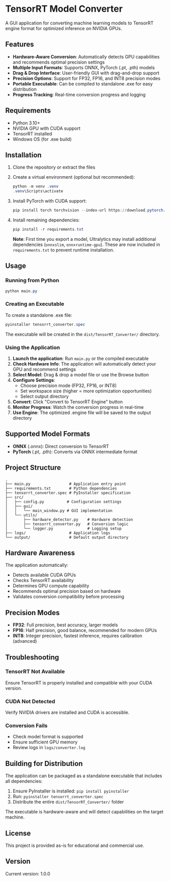 # TensorRT Model Converter

A GUI application for converting machine learning models to TensorRT engine format for optimized inference on NVIDIA GPUs.

## Features

- **Hardware-Aware Conversion**: Automatically detects GPU capabilities and recommends optimal precision settings
- **Multiple Input Formats**: Supports ONNX, PyTorch (.pt, .pth) models
- **Drag & Drop Interface**: User-friendly GUI with drag-and-drop support
- **Precision Options**: Support for FP32, FP16, and INT8 precision modes
- **Portable Executable**: Can be compiled to standalone .exe for easy distribution
- **Progress Tracking**: Real-time conversion progress and logging

## Requirements

- Python 3.10+
- NVIDIA GPU with CUDA support
- TensorRT installed
- Windows OS (for .exe build)

## Installation

1. Clone the repository or extract the files
2. Create a virtual environment (optional but recommended):
   ```powershell
   python -m venv .venv
   .venv\Scripts\activate
   ```

3. Install PyTorch with CUDA support:
   ```powershell
   pip install torch torchvision --index-url https://download.pytorch.org/whl/cu124
   ```

4. Install remaining dependencies:
   ```powershell
   pip install -r requirements.txt
   ```

   **Note**: First time you export a model, Ultralytics may install additional dependencies (`onnxslim`, `onnxruntime-gpu`). These are now included in `requirements.txt` to prevent runtime installation.

## Usage

### Running from Python

```powershell
python main.py
```

### Creating an Executable

To create a standalone .exe file:

```powershell
pyinstaller tensorrt_converter.spec
```

The executable will be created in the `dist/TensorRT_Converter/` directory.

### Using the Application

1. **Launch the application**: Run `main.py` or the compiled executable
2. **Check Hardware Info**: The application will automatically detect your GPU and recommend settings
3. **Select Model**: Drag & drop a model file or use the Browse button
4. **Configure Settings**:
   - Choose precision mode (FP32, FP16, or INT8)
   - Set workspace size (higher = more optimization opportunities)
   - Select output directory
5. **Convert**: Click "Convert to TensorRT Engine" button
6. **Monitor Progress**: Watch the conversion progress in real-time
7. **Use Engine**: The optimized .engine file will be saved to the output directory

## Supported Model Formats

- **ONNX** (.onnx): Direct conversion to TensorRT
- **PyTorch** (.pt, .pth): Converts via ONNX intermediate format

## Project Structure

```
.
├── main.py                 # Application entry point
├── requirements.txt        # Python dependencies
├── tensorrt_converter.spec # PyInstaller specification
├── src/
│   ├── config.py          # Configuration settings
│   ├── gui/
│   │   └── main_window.py # GUI implementation
│   └── utils/
│       ├── hardware_detector.py    # Hardware detection
│       ├── tensorrt_converter.py   # Conversion logic
│       └── logger.py               # Logging setup
├── logs/                   # Application logs
└── output/                 # Default output directory
```

## Hardware Awareness

The application automatically:
- Detects available CUDA GPUs
- Checks TensorRT availability
- Determines GPU compute capability
- Recommends optimal precision based on hardware
- Validates conversion compatibility before processing

## Precision Modes

- **FP32**: Full precision, best accuracy, larger models
- **FP16**: Half precision, good balance, recommended for modern GPUs
- **INT8**: Integer precision, fastest inference, requires calibration (advanced)

## Troubleshooting

### TensorRT Not Available
Ensure TensorRT is properly installed and compatible with your CUDA version.

### CUDA Not Detected
Verify NVIDIA drivers are installed and CUDA is accessible.

### Conversion Fails
- Check model format is supported
- Ensure sufficient GPU memory
- Review logs in `logs/converter.log`

## Building for Distribution

The application can be packaged as a standalone executable that includes all dependencies:

1. Ensure PyInstaller is installed: `pip install pyinstaller`
2. Run: `pyinstaller tensorrt_converter.spec`
3. Distribute the entire `dist/TensorRT_Converter/` folder

The executable is hardware-aware and will detect capabilities on the target machine.

## License

This project is provided as-is for educational and commercial use.

## Version

Current version: 1.0.0

